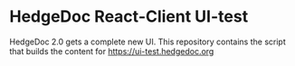 <!--
SPDX-FileCopyrightText: 2020 The HedgeDoc developers (see AUTHORS file)

SPDX-License-Identifier: CC-BY-SA-4.0
-->
# HedgeDoc React-Client UI-test

HedgeDoc 2.0 gets a complete new UI. This repository contains the script that builds the content for https://ui-test.hedgedoc.org
